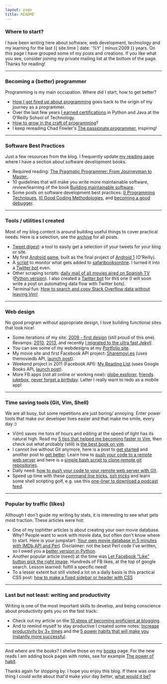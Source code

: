 ```yaml
---
layout: page
title: README
---
```


### Where to start?

I have been writing here about software, web development, technology and my learning for the last {{ site.time | date: '%Y' | minus:2009 }} years. On this page I have grouped some of my posts and creations. If you like what you see, consider joining my private mailing list at the bottom of the page. Thanks for reading!

---

### Becoming a (better) programmer

Programming is my main occupation. Where did I start, how to get better?

* [How I got fired up about programming](2016/02/fired-up-about-programming/) goes back to the origin of my journey as a programmer.
* Over the last few years [I earned certifications](2016/02/certified-advanced-java/) in Python and Java at the O'Reilly School of Technology.
* [How to grow in the craft of programming](2012/08/how-to-grow-craft-programming/)?
* I keep rereading Chad Fowler's [The passionate programmer](2011/04/advance-career-read-passionate-programmer/), inspiring!

---

### Software Best Practices

Just a few resources from the blog. I frequently update [my reading page](books) where I have a section about software development books.

* Required reading: [The Pragmatic Programmer: From Journeyman to Master.](2011/02/great-book-about-software-engineering/).
* 10 guidelines that will make you write more maintainable software, review/learning of the book [Building maintainable software](2016/03/building-maintainable-software/).
* Some posts on software development best practices: [I) Programming Techniques](2012/06/best-practices-software-development-programming-techniques/), [II) Good Coding Methodologies](2012/07/best-practices-software-development-good-coding-methodologies/), and [becoming a good debugger](2011/07/becoming-good-debugger/).

---

### Tools / utilities I created

Most of my blog content is around building useful things to cover practical needs. Here is a selection, see the [archive](archive) for all posts.

* [Tweet digest](2012/03/easy-way-compile-tweet-digest/): a tool to easily get a selection of your tweets for your blog or site.
* My first [Android game](2015/04/my-first-android-game-free-monkey/), built as the final project of [Android 1](http://archive.oreilly.com/oreillyschool/courses/courses.html#course_id_157) (O'Reilly).
* A [script](2015/11/new-safari-books-notification-email/) to monitor what gets added to [safaribooksonline](http://safaribooksonline.com/). I turned it into a [Twitter bot](https://twitter.com/newsafaribooks) even.
* Other scraping scripts: [daily mail of all movies aired on Spanish TV](2012/09/perl-practice-daily-mail-of-movies-spanish-tv/) ([Python version](2013/01/movies-aired-on-spanish-tv-part2-python/)). I also created a [Twitter bot](https://twitter.com/cine_tv_es) for this one (I will soon write a post on automating data flow with Twitter bots).
* Terminal fun: [How to search and copy Stack Overflow data without leaving Vim!](2013/01/search-copy-stackoverflow-data-in-vim-with-conque/)

---

### Web design

No good program without appropriate design, I love building functional sites that look nice!

* Some iterations of my site: [2009 - first design](http://projects.bobbelderbos.com/bb_website_2009.jpg) (still proud of this one). Revamps: [2010](2010/09/new-website-design/), [2013](2013/02/responsive-website-redesign/), and recently [I migrated to the ultra fast Jekyll](2016/01/migrating-to-jekyll/).
* You can see some of my webdesigns at my [Portfolio site](http://projects.bobbelderbos.com/portfolio/).
* My movie site and first Facebook API project: [Sharemovi.es](http://sharemovi.es/) (uses themoviedb API, [launch post](2010/11/sneak-preview-sharemovies/)).
* Weekend project in 2011 (Facebook API): [My Reading List](http://fbreadinglist.com/) (uses Google Books API, [launch post](2011/03/new-facebook-app-my-reading-list/)).
* More FB apps (not all online or working now): [globe explorer](http://bobbelderbos.com/globe/), [friends jukebox](2011/06/new-facebook-app-friends-jukebox/), [never forget a birthday](2011/07/example-simple-facebook-canvasapp-never-forget-a-birthday/). Latter I really want to redo as a mobile app!

---

### Time saving tools (Git, Vim, Shell)

We are all busy, but some repetitions are just boring/ annoying. Enter power tools that make our developer lives easier and that make me smile, every day :)

* Vi(m) saves me tons of hours and editing at the speed of light has its natural high. Read my [5 tips that helped me becoming faster in Vim](2012/09/5-tips-for-becoming-faster-in-vim/), then check out what probably (still) is [the best book on vim](2012/10/book-review-practical-vim-edit-text-at-the-speed-of-thought/).
* I cannot live without Git anymore, here is a post to [get started](2012/02/git-in-a-nutshell/) and another post to [get better](2013/03/master-intermediate-git-operations/). Learn how to [push your code to a remote web server](2012/03/push-code-remote-web-server-git/) and here is a [simple bash script to clone remote git repositories](2012/07/simple-bash-script-to-clone-remote-git-repositories/).
* Daily need: [how to push your code to your remote web server with Git](2012/03/push-code-remote-web-server-git/).
* Speed up time with these [command line tricks](2013/05/be-more-productive-with-unix-shell/), [ssh tricks](2013/05/ssh-tricks-remote-servers/) and learn some shell scripting golf, e.g. use this [one-liner to download a podcast feed](2013/12/podcast-scripting-golf/).

---

### Popular by traffic (likes)

Although I don't guide my writing by stats, it is interesting to see what gets most traction. These articles were hot:

* One of my tophitter articles is about creating your own movie database. Why? People want to work with movie data, but often don't know where to start. Here is your jumpstart: [Your own movie database in 5 minutes with IMDb API and Perl](2011/11/movie-database-imdb-api-perl/). Disclaimer: not the best Perl code I've written, so I owed you a [better version in Python](2016/02/movie-site-in-minute-omdb-api-python/).
* Another popular article (need) at the time was [Let Facebook "Like" button pick the right image](2011/03/facebook-like-button-right-image/). Hundreds of FB likes, at the top of google search. Lesson learned: fulfill a specific need!
* To a lesser extent but still visited a lot on a daily basis is this practical CSS post: [how to make a fixed sidebar or header with CSS](2012/03/how-to-make-a-fixed-sidebar-or-header-with-css/)

---

### Last but not least: writing and productivity

Writing is one of the most important skills to develop, and being conscience about productivity gets you on the fast track: 

* Check out my article on the [10 steps of becoming proficient at blogging](2011/07/10-steps-proficient-blogger/).
* And to remind myself to stay productive I created some notes: [Increase productivity by 3+ times](2010/09/increase-productivity-by-3-times/) and the [5 power habits that will make you instantly more successful](2016/02/power-habits/).

---

And where are the books? I shelve those on my [books](books) page. For the new reads I am adding book pages with notes, see for example [The power of habit](books/PowerHabit.html).

Thanks again for stopping by. I hope you enjoy this blog. If there was one thing I could write about that'd make your day better, <a href="mailto:info@bobbelderbos.com?Subject=Please%20write%20about%20..." target="_top">what would it be?</a>
